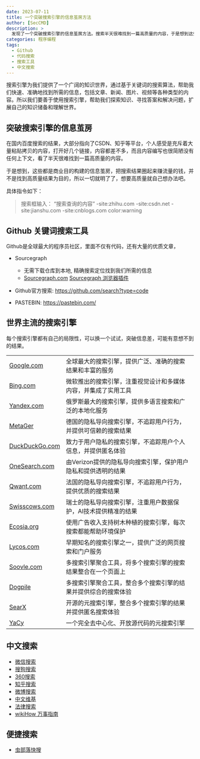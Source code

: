 ```yaml
---
date: 2023-07-11
title: 一个突破搜索引擎的信息茧房方法
author: [SecCMD]
description: >
  发现了一个突破搜索引擎的信息茧房方法。搜索半天很难找到一篇高质量的内容，于是想到这些都是商业目的构建的信息茧房，把搜索结果圈起来赚流量的钱，并不是找到高质量结果为目的，所以一切就明了了。想要高质量就自己想办法吧。
categories: 程序编程
tags:
  - Github
  - 代码搜索
  - 搜索工具
  - 中文搜索
---
```


搜索引擎为我们提供了一个广阔的知识世界，通过基于关键词的搜索算法，帮助我们快速、准确地找到所需的信息，包括文章、新闻、图片、视频等各种类型的内容。所以我们要善于使用搜索引擎，帮助我们探索知识、寻找答案和解决问题，扩展自己的知识储备和理解世界。

## 突破搜索引擎的信息茧房

在国内百度搜索的结果，大部分指向了CSDN、知乎等平台，个人感受是充斥着大量粘贴拷贝的内容，打开好几个链接，内容都差不多，而且内容编写也很简陋没有任何上下文，看了半天很难找到一篇高质量的内容。

于是想到，这些都是商业目的构建的信息茧房，把搜索结果圈起来赚流量的钱，并不是找到高质量结果为目的，所以一切就明了了，想要高质量就自己想办法吧。


具体指令如下：
> 搜索框输入： “搜索查询的内容” -site:zhihu.com -site:csdn.net -site:jianshu.com -site:cnblogs.com color:warning


## Github 关键词搜索工具

Github是全球最大的程序员社区，里面不仅有代码，还有大量的优质文章，

* Sourcegraph
	- 无需下载仓库到本地, 精确搜索定位找到我们所需的信息
	- [Sourcegraph.com](https://sourcegraph.com/) [Sourcegraph 浏览器插件](https://chrome.google.com/webstore/detail/sourcegraph/dgjhfomjieaadpoljlnidmbgkdffpack)

* Github官方搜索: https://github.com/search?type=code

* PASTEBIN: https://pastebin.com/

## 世界主流的搜索引擎

每个搜索引擎都有自己的局限性，可以换一个试试，突破信息差，可能有意想不到的结果。

|||
|---|---|
| [Google.com](https://google.com) | 全球最大的搜索引擎，提供广泛、准确的搜索结果和丰富的服务 |
| [Bing.com](https://www.bing.com/) | 微软推出的搜索引擎，注重视觉设计和多媒体内容，并集成了实用工具 |
| [Yandex.com](https://yandex.com/) | 俄罗斯最大的搜索引擎，提供多语言搜索和广泛的本地化服务 |
| [MetaGer](https://metager.org/) | 德国的隐私导向搜索引擎，不追踪用户行为，并提供可信赖的搜索结果 |
| [DuckDuckGo.com](https://duckduckgo.com/) | 致力于用户隐私的搜索引擎，不追踪用户个人信息，并提供匿名体验 |
| [OneSearch.com](https://www.onesearch.com) | 由Verizon提供的隐私导向搜索引擎，保护用户隐私和提供透明的结果 |
| [Qwant.com](https://www.qwant.com) | 法国的隐私导向搜索引擎，不追踪用户行为，提供优质的搜索结果 |
| [Swisscows.com](https://swisscows.com/) | 瑞士的隐私导向搜索引擎，注重用户数据保护，AI技术提供精准的结果 |
| [Ecosia.org](https://www.ecosia.org/) | 使用广告收入支持树木种植的搜索引擎，每次搜索都能帮助环境保护 |
| [Lycos.com](https://www.lycos.com/) | 早期知名的搜索引擎之一，提供广泛的网页搜索和门户服务 |
| [Soovle.com](https://soovle.com/) | 多搜索引擎聚合工具，将多个搜索引擎的搜索结果整合在一个页面上 |
| [Dogpile](https://www.dogpile.com/) | 多搜索引擎聚合工具，整合多个搜索引擎的结果并提供综合的搜索体验 |
| [SearX](https://searx.thegpm.org/) | 开源的元搜索引擎，整合多个搜索引擎的结果并提供匿名搜索体验 |
| [YaCy](https://yacy.net/) | 一个完全去中心化、开放源代码的元搜索引擎 |

## 中文搜索

* [微信搜索](https://weixin.sogou.com/)
* [搜狗搜索](https://sogou.com)
* [360搜索](https://so.com)
* [知乎搜索](https://zhihu.com)
* [微博搜索](https://weibo.com)
* [中文维基](https://zh.wikipedia.org)
* [法律搜索](https://wenshu.court.gov.cn/)
* [wikiHow 万事指南](https://zh.wikihow.com/)

## 便捷搜索

- [虫部落快搜](https://search.chongbuluo.com/)
